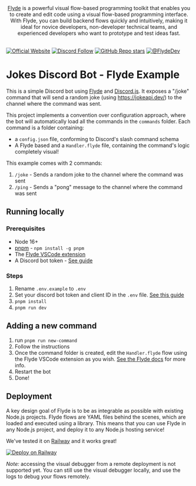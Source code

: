 <div align="center">
<a href="https://flyde.dev">Flyde</a> is a powerful visual flow-based programming toolkit that enables you to create and edit code using a visual flow-based programming interface. With Flyde, you can build backend flows quickly and intuitively, making it ideal for novice developers, non-developer technical teams, and experienced developers who want to prototype and test ideas fast.
<br/>
<br/>

</div>
  
[![Official Website](https://img.shields.io/badge/Official%20Website-flyde.dev-blue?style=flat&logo=world&logoColor=white)](https://flyde.dev.com)
[![Discord Follow](https://dcbadge.vercel.app/api/server/x7t4tjZQP8?style=flat)](https://discord.com/invite/x7t4tjZQP8)
[![GitHub Repo stars](https://img.shields.io/github/stars/flydehq/flyde?style=social)](https://github.com/flydehq/flyde)
[![@FlydeDev](https://img.shields.io/twitter/follow/FlydeDev?style=social)](https://twitter.com/FlydeDev)

# Jokes Discord Bot - Flyde Example

This is a simple Discord bot using [Flyde](https://www.flyde.dev) and [Discord.js](https://discord.js.org/).
It exposes a "/joke" command that will send a random joke (using https://jokeapi.dev/) to the channel where the command was sent.

This project implements a convention over configuration approach, where the bot will automatically load all the commands in the `commands` folder. Each command is a folder containing:

- a `config.json` file, conforming to Discord's slash command schema
- A Flyde based and a `Handler.flyde` file, containing the command's logic completely visual!

This example comes with 2 commands:

1. `/joke` - Sends a random joke to the channel where the command was sent
2. `/ping` - Sends a "pong" message to the channel where the command was sent

## Running locally

### Prerequisites

- Node 16+
- [pnpm](https://pnpm.io/) - `npm install -g pnpm`
- The [Flyde VSCode extension](https://marketplace.visualstudio.com/items?itemName=flyde.flyde-vscode)
- A Discord bot token - [See guide](https://www.writebots.com/discord-bot-token/)

### Steps

1. Rename `.env.example` to `.env`
2. Set your discord bot token and client ID in the `.env` file. [See this guide](https://www.writebots.com/discord-bot-token/)
3. `pnpm install`
4. `pnpm run dev`

## Adding a new command

1. run `pnpm run new-command`
2. Follow the instructions
3. Once the command folder is created, edit the `Handler.flyde` flow using the Flyde VSCode extension as you wish. [See the Flyde docs](https://www.flyde.dev/docs) for more info.
4. Restart the bot
5. Done!

## Deployment

A key design goal of Flyde is to be as integrable as possible with existing Node.js projects.
Flyde flows are YAML files behind the scenes, which are loaded and executed using a library.
This means that you can use Flyde in any Node.js project, and deploy it to any Node.js hosting service!

We've tested it on [Railway](https://railway.app) and it works great!

[![Deploy on Railway](https://railway.app/button.svg)](https://railway.app/template/I6wHQZ?referralCode=24MQpO)

_Note:_ accessing the visual debugger from a remote deployment is not supported yet. You can still use the visual debugger locally, and use the logs to debug your flows remotely.
